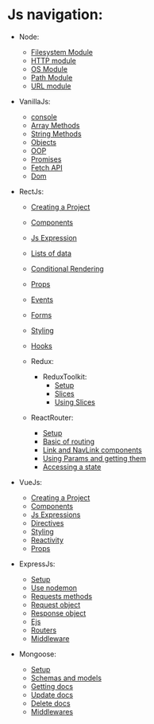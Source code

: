 # Js navigation:

- Node:
    - [Filesystem Module](node/FilesystemModule.md)
    - [HTTP module](node/HTTPModule.md)
    - [OS Module](node/OsModule.md)
    - [Path Module](node/PathModule.md)
    - [URL module](node/URLModule.md)

- VanillaJs:
    - [console](Raw/Console.md)
    - [Array Methods](Raw/ArrayMethods.md)
    - [String Methods](Raw/StringMethods.md)
    - [Objects](Raw/Objects.md)
    - [OOP](Raw/Oop.md)
    - [Promises](Raw/Promises.md)
    - [Fetch API](Raw/FetchApi.md)
    - [Dom](Raw/Dom.md)

- RectJs:
    - [Creating a Project](React/Basics.md)
    - [Components](React/Components.md)
    - [Js Expression](Vue/JsExpressions.md)
    - [Lists of data](React/ListsOfData.md)
    - [Conditional Rendering](React/ConditionalRendering.md)
    - [Props](React/Props.md)
    - [Events](React/Events.md)
    - [Forms](React/Forms.md)
    - [Styling](React/CssStyle.md)
    - [Hooks](React/Hooks.md)
    - Redux:
        - ReduxToolkit:
            - [Setup](React/redux%20toolkit/setup.md)
            - [Slices](React/redux%20toolkit/Slices.md)
            - [Using Slices](React/redux%20toolkit/Using%20slices.md)
    
    - ReactRouter:
      - [Setup](React/React-router/setup.md)
      - [Basic of routing](React/React-router/UsingARouter.md)
      - [Link and NavLink components](React/React-router/LinkAndNavLink.md)
      - [Using Params and getting them](React/React-router/accessing%20Params.md)
      - [Accessing a state](React/React-router/accessingStates.md)

- VueJs:
    - [Creating a Project](Vue/SetUp.md)
    - [Components](Vue/Components.md)
    - [Js Expressions](Vue/JsExpressions.md)
    - [Directives](Vue/Directives.md)
    - [Styling](Vue/Styling.md)
    - [Reactivity](Vue/ReactivityState.md)
    - [Props](Vue/Props.md)

- ExpressJs:
    - [Setup](express/setup.md) 
    - [Use nodemon](express/useNodemon.md)
    - [Requests methods](express/requestMethods.md)
    - [Request object](express/RequesObj.md)
    - [Response object](express/ResponseObj.md)
    - [Ejs](express/Ejs.md)
    - [Routers](express/Routers.md)
    - [Middleware](express/Middlewares.md)

- Mongoose:
    - [Setup](mongoose/Setup.md) 
    - [Schemas and models](mongoose/Create%20a%20Schma%20and%20models.md)
    - [Getting docs](mongoose/gettingDocs.md)
    - [Update docs](mongoose/Updating%20docs.md)
    - [Delete docs](mongoose/Delet%20docs.md)
    - [Middlewares](mongoose/Midllewares.md)